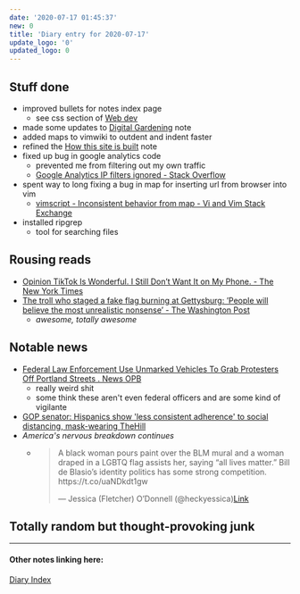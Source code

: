 ```yaml
---
date: '2020-07-17 01:45:37'
new: 0
title: 'Diary entry for 2020-07-17'
update_logo: '0'
updated_logo: 0
---
```

## Stuff done
* improved bullets for notes index page
  * see css section of [Web dev](/Web-dev)
* made some updates to [Digital Gardening](/Digital-Gardening) note
* added maps to vimwiki to outdent and indent faster
* refined the [How this site is built](/How-this-site-is-built) note
* fixed up bug in google analytics code
  * prevented me from filtering out my own traffic
  * [Google Analytics IP filters ignored - Stack Overflow](https://stackoverflow.com/questions/62959023/google-analytics-ip-filters-ignored/62959602#62959602)
* spent way to long fixing a bug in map for inserting url from browser into vim
  * [vimscript - Inconsistent behavior from map - Vi and Vim Stack Exchange](https://vi.stackexchange.com/questions/26531/inconsistent-behavior-from-map)
* installed ripgrep
  * tool for searching files

## Rousing reads
* [Opinion  TikTok Is Wonderful. I Still Don’t Want It on My Phone. - The New York Times](https://www.nytimes.com/2020/07/17/opinion/tiktok-ban-china.html?action=click&module=Opinion&pgtype=Homepage)
* [The troll who staged a fake flag burning at Gettysburg: ’People will believe the most unrealistic nonsense’ - The Washington Post](https://www.washingtonpost.com/investigations/2020/07/17/gettysburg-antifa-flag-burning-troll/?arc404=true)
  * *awesome, totally awesome*

## Notable news
* [Federal Law Enforcement Use Unmarked Vehicles To Grab Protesters Off Portland Streets . News  OPB](https://www.opb.org/news/article/federal-law-enforcement-unmarked-vehicles-portland-protesters/)
  * really weird shit
  * some think these aren't even federal officers and are some kind of
    vigilante
* [GOP senator: Hispanics show 'less consistent adherence' to social distancing, mask-wearing  TheHill](https://thehill.com/latino/507678-gop-senator-hispanics-show-less-consistent-adherence-to-social-distancing-mask-wearing)
* *America's nervous breakdown continues*
  * <blockquote class="twitter-tweet"><p lang="en" dir="ltr">A black woman pours paint over the BLM mural and a woman draped in a LGBTQ flag assists her, saying “all lives matter.” Bill de Blasio’s identity politics has some strong competition. https://t.co/uaNDkdt1gw</p>&mdash; Jessica (Fletcher) O’Donnell (@heckyessica)<a href="https://twitter.com/heckyessica/status/1284287793263501314)?ref_src=twsrc%5#tfw">Link</a></blockquote><script async src="https://platform.twitter.com/widgets.js" charset="utf-8"></script>


## Totally random but thought-provoking junk

---
#### Other notes linking here:

[Diary Index](/diary)
